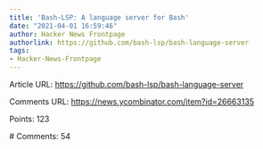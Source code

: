 ```yaml
---
title: 'Bash-LSP: A language server for Bash'
date: "2021-04-01 16:59:46"
author: Hacker News Frontpage
authorlink: https://github.com/bash-lsp/bash-language-server
tags:
- Hacker-News-Frontpage
---
```


<p>Article URL: <a href="https://github.com/bash-lsp/bash-language-server">https://github.com/bash-lsp/bash-language-server</a></p>
<p>Comments URL: <a href="https://news.ycombinator.com/item?id=26663135">https://news.ycombinator.com/item?id=26663135</a></p>
<p>Points: 123</p>
<p># Comments: 54</p>

